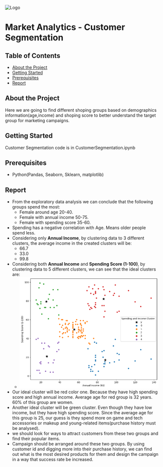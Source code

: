 
![Logo](https://miro.medium.com/v2/resize:fit:770/1*I84-PCI-kCuSkd7vDt_luQ.png)


# Market Analytics - Customer Segmentation

## Table of Contents
* [About the Project](#about-the-project)
* [Getting Started](#getting-started)
* [Prerequisites](#Prerequisites)
* [Report](#report)





## About the Project

Here we are going to find different shoping groups based on demographics information(age,income) and shoping score to better understand the target group for marketing campaigns.

## Getting Started
Customer Segmentation code is in CustomerSegmentation.ipynb

## Prerequisites
- Python(Pandas, Seaborn, Sklearn, matplotlib)

## Report
- From the exploratory data analysis we can conclude that the following groups spend the most:
  - Female around age 20-40.
  - Female with annual income 50-75.
  - Female with spending score 35-60.
- Spending has a negative correlation with Age. Means older people spend less.
- Considering only **Annual Income**, by clustering data to 3 different clusters, the average income in the created clusters will be:
  - 66.7
  - 33.0
  - 99.8
- Considering both **Annual Income** and **Spending Score (1-100)**, by clustering data to 5 different clusters, we can see that the ideal clusters are:
  - ![img.png](img.png)
- Our ideal cluster will be red color one. Because they have high spending score and high annual income. 
Average age for red group is 32 years. 60% of this group are women. 
- Another ideal cluster will be green cluster. Even though they have low income, but they have high spending score. 
Since the average age for this group is 25, our guess is they spend more on game and tech accessories or makeup and young-related items(purchase history must be analysed).
- we should look for ways to attract customers from these two groups and find their popular items.
- Campaign should be arranged around these two groups. By using customer id and digging more into their purchase history, 
we can find out what is the most desired products for them and design the campaign in a way that success rate be increased.

<!---
## License

## Contact

## Acknowledgements

## Feedback
--->
















